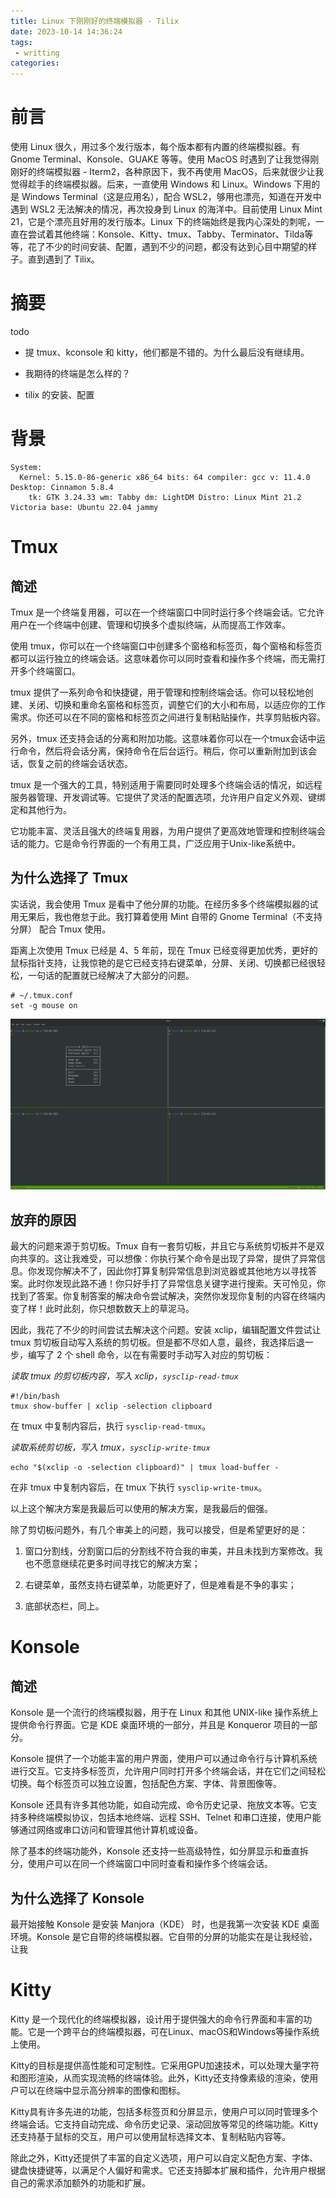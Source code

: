 ```yaml
---
title: Linux 下刚刚好的终端模拟器 - Tilix
date: 2023-10-14 14:36:24
tags:
 - writting
categories:
---
```


# 前言

使用 Linux 很久，用过多个发行版本，每个版本都有内置的终端模拟器。有 Gnome Terminal、Konsole、GUAKE 等等。使用 MacOS 时遇到了让我觉得刚刚好的终端模拟器 - Iterm2，各种原因下，我不再使用 MacOS，后来就很少让我觉得趁手的终端模拟器。后来，一直使用 Windows 和 Linux。Windows 下用的是 Windows Terminal（这是应用名），配合 WSL2，够用也漂亮，知道在开发中遇到 WSL2 无法解决的情况，再次投身到 Linux 的海洋中。目前使用 Linux Mint 21，它是个漂亮且好用的发行版本。Linux 下的终端始终是我内心深处的刺呢，一直在尝试着其他终端：Konsole、Kitty、tmux、Tabby、Terminator、Tilda等等，花了不少的时间安装、配置，遇到不少的问题，都没有达到心目中期望的样子。直到遇到了 Tilix。

<!-- more -->

# 摘要

todo

- 提 tmux、kconsole 和 kitty，他们都是不错的。为什么最后没有继续用。

- 我期待的终端是怎么样的？

- tilix 的安装、配置

# 背景

```shell
System:
  Kernel: 5.15.0-86-generic x86_64 bits: 64 compiler: gcc v: 11.4.0 Desktop: Cinnamon 5.8.4
    tk: GTK 3.24.33 wm: Tabby dm: LightDM Distro: Linux Mint 21.2 Victoria base: Ubuntu 22.04 jammy
```

# Tmux

## 简述

Tmux 是一个终端复用器，可以在一个终端窗口中同时运行多个终端会话。它允许用户在一个终端中创建、管理和切换多个虚拟终端，从而提高工作效率。

使用 tmux，你可以在一个终端窗口中创建多个窗格和标签页，每个窗格和标签页都可以运行独立的终端会话。这意味着你可以同时查看和操作多个终端，而无需打开多个终端窗口。

tmux 提供了一系列命令和快捷键，用于管理和控制终端会话。你可以轻松地创建、关闭、切换和重命名窗格和标签页，调整它们的大小和布局，以适应你的工作需求。你还可以在不同的窗格和标签页之间进行复制粘贴操作，共享剪贴板内容。

另外，tmux 还支持会话的分离和附加功能。这意味着你可以在一个tmux会话中运行命令，然后将会话分离，保持命令在后台运行。稍后，你可以重新附加到该会话，恢复之前的终端会话状态。

tmux 是一个强大的工具，特别适用于需要同时处理多个终端会话的情况，如远程服务器管理、开发调试等。它提供了灵活的配置选项，允许用户自定义外观、键绑定和其他行为。

它功能丰富、灵活且强大的终端复用器，为用户提供了更高效地管理和控制终端会话的能力。它是命令行界面的一个有用工具，广泛应用于Unix-like系统中。

## 为什么选择了 Tmux

实话说，我会使用 Tmux 是看中了他分屏的功能。在经历多多个终端模拟器的试用无果后，我也倦怠于此。我打算着使用 Mint 自带的 Gnome Terminal（不支持分屏） 配合 Tmux 使用。

距离上次使用 Tmux 已经是 4、5 年前，现在 Tmux 已经变得更加优秀，更好的鼠标指针支持，让我惊艳的是它已经支持右键菜单，分屏、关闭、切换都已经很轻松，一句话的配置就已经解决了大部分的问题。

```shell
# ~/.tmux.conf
set -g mouse on
```

![Tmux](./Linux-Terminal-Emulator-Tilix/image-1.png)


## 放弃的原因

最大的问题来源于剪切板。Tmux 自有一套剪切板，并且它与系统剪切板并不是双向共享的。这让我难受，可以想像：你执行某个命令是出现了异常，提供了异常信息。你发现你解决不了，因此你打算复制异常信息到浏览器或其他地方以寻找答案。此时你发现此路不通！你只好手打了异常信息关键字进行搜索。天可怜见，你找到了答案。你复制答案的解决命令尝试解决，突然你发现你复制的内容在终端内变了样！此时此刻，你只想数数天上的草泥马。

因此，我花了不少的时间尝试去解决这个问题。安装 xclip，编辑配置文件尝试让 tmux 剪切板自动写入系统的剪切板。但是都不尽如人意，最终，我选择后退一步，编写了 2 个 shell 命令，以在有需要时手动写入对应的剪切板：

*读取 tmux 的剪切板内容，写入 xclip，`sysclip-read-tmux`*

```shell
#!/bin/bash
tmux show-buffer | xclip -selection clipboard
```

在 tmux 中复制内容后，执行 `sysclip-read-tmux`。

*读取系统剪切板，写入 tmux，`sysclip-write-tmux`*

```shell
echo "$(xclip -o -selection clipboard)" | tmux load-buffer -
```

在非 tmux 中复制内容后，在 tmux 下执行 `sysclip-write-tmux`。

以上这个解决方案是我最后可以使用的解决方案，是我最后的倔强。

除了剪切板问题外，有几个审美上的问题，我可以接受，但是希望更好的是：

1. 窗口分割线，分割窗口后的分割线不符合我的审美，并且未找到方案修改。我也不愿意继续花更多时间寻找它的解决方案；

2. 右键菜单，虽然支持右键菜单，功能更好了，但是难看是不争的事实；

3. 底部状态栏，同上。


# Konsole

## 简述

Konsole 是一个流行的终端模拟器，用于在 Linux 和其他 UNIX-like 操作系统上提供命令行界面。它是 KDE 桌面环境的一部分，并且是 Konqueror 项目的一部分。

Konsole 提供了一个功能丰富的用户界面，使用户可以通过命令行与计算机系统进行交互。它支持多标签页，允许用户同时打开多个终端会话，并在它们之间轻松切换。每个标签页可以独立设置，包括配色方案、字体、背景图像等。

Konsole 还具有许多其他功能，如自动完成、命令历史记录、拖放文本等。它支持多种终端模拟协议，包括本地终端、远程 SSH、Telnet 和串口连接，使用户能够通过网络或串口访问和管理其他计算机或设备。

除了基本的终端功能外，Konsole 还支持一些高级特性，如分屏显示和垂直拆分，使用户可以在同一个终端窗口中同时查看和操作多个终端会话。

## 为什么选择了 Konsole

最开始接触 Konsole 是安装 Manjora（KDE） 时，也是我第一次安装 KDE 桌面环境。Konsole 是它自带的终端模拟器。它自带的分屏的功能实在是让我经验，让我

# Kitty

Kitty 是一个现代化的终端模拟器，设计用于提供强大的命令行界面和丰富的功能。它是一个跨平台的终端模拟器，可在Linux、macOS和Windows等操作系统上使用。

Kitty的目标是提供高性能和可定制性。它采用GPU加速技术，可以处理大量字符和图形渲染，从而实现流畅的终端体验。此外，Kitty还支持像素级的渲染，使用户可以在终端中显示高分辨率的图像和图标。

Kitty具有许多先进的功能，包括多标签页和分屏显示，使用户可以同时管理多个终端会话。它支持自动完成、命令历史记录、滚动回放等常见的终端功能。Kitty还支持基于鼠标的交互，用户可以使用鼠标选择文本、复制粘贴内容等。

除此之外，Kitty还提供了丰富的自定义选项，用户可以自定义配色方案、字体、键盘快捷键等，以满足个人偏好和需求。它还支持脚本扩展和插件，允许用户根据自己的需求添加额外的功能和扩展。
